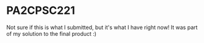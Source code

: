 # PA2CPSC221

Not sure if this is what I submitted, but it's what I have right now! It was part of my solution to the final product :)
